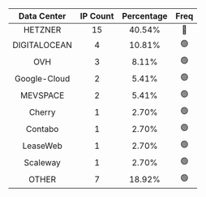 | Data Center | IP Count | Percentage | Freq |
|:------------:|:--------:|:-----------:|:-----:|
| HETZNER | 15 | 40.54% | 🔴 |
| DIGITALOCEAN | 4 | 10.81% | 🟢 |
| OVH | 3 | 8.11% | 🟢 |
| Google-Cloud | 2 | 5.41% | 🟢 |
| MEVSPACE | 2 | 5.41% | 🟢 |
| Cherry | 1 | 2.70% | 🟢 |
| Contabo | 1 | 2.70% | 🟢 |
| LeaseWeb | 1 | 2.70% | 🟢 |
| Scaleway | 1 | 2.70% | 🟢 |
| OTHER | 7 | 18.92% | 🟢 |